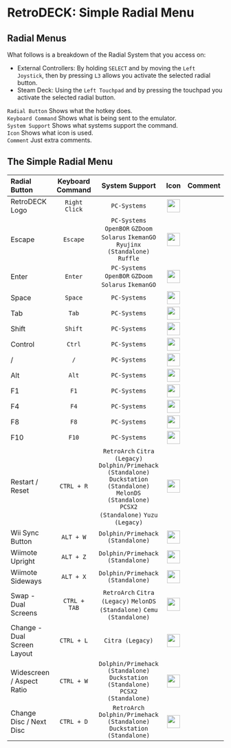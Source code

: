 #  RetroDECK: Simple Radial Menu

## Radial Menus

What follows is a breakdown of the Radial System that you access on:

- External Controllers: By holding `SELECT` and by moving the `Left Joystick`, then by pressing `L3` allows you activate the selected radial button.
- Steam Deck: Using the `Left Touchpad` and by pressing the touchpad you activate the selected radial button.

`Radial Button` Shows what the hotkey does. <br>
`Keyboard Command` Shows what is being sent to the emulator.<br>
`System Support` Shows what systems support the command. <br>
`Icon` Shows what icon is used. <br>
`Comment` Just extra comments. <br>

## The Simple Radial Menu



| Radial Button |	Keyboard Command|  System Support     |    Icon |  Comment  |
| :---                    | :---:               | :---:                 |       :---:          |       :---:          |
| RetroDECK Logo          |   `Right Click`          |   `PC-Systems`  | <img src="../../wiki_icons/binding_icons/RD-icon_circle_2_180x180.png" width="30">  |  |
| Escape          |   `Escape`          |   `PC-Systems` `OpenBOR` `GZDoom`  `Solarus`  `IkemanGO`  `Ryujinx (Standalone)` `Ruffle`   |<img src="../../wiki_icons/binding_icons/RD-ESC.png" width="30">    |  |
| Enter          |   `Enter`          |   `PC-Systems` `OpenBOR` `GZDoom`  `Solarus`  `IkemanGO`   |  <img src="../../wiki_icons/binding_icons/RD-Enter.png" width="30">   | |
| Space          |   `Space`          |   `PC-Systems`  | <img src="../../wiki_icons/binding_icons/RD-space.png" width="30">  | |
| Tab          |   `Tab`          |   `PC-Systems`  | <img src="../../wiki_icons/binding_icons/RD-Tab.png" width="30">  | |
| Shift          |   `Shift`          |   `PC-Systems`  | <img src="../../wiki_icons/binding_icons/RD-shift.png" width="30">  | |
| Control          |   `Ctrl`          |  `PC-Systems`  |  <img src="../../wiki_icons/binding_icons/RD-ctrl.png" width="30">   | |
| /         |   `/`          |  `PC-Systems`  |  <img src="../../wiki_icons/binding_icons/RD-frontslash.png" width="30">   | |
| Alt          |   `Alt`          |  `PC-Systems`  |  <img src="../../wiki_icons/binding_icons/RD-alt.png" width="30">   | |
| F1          |   `F1`          |  `PC-Systems`  |  <img src="../../wiki_icons/binding_icons/RD-F1.png" width="30">   |   |
| F4          |   `F4`          |  `PC-Systems`  |  <img src="../../wiki_icons/binding_icons/RD-F4.png" width="30">   |   |
| F8          |   `F8`          |  `PC-Systems`  |  <img src="../../wiki_icons/binding_icons/RD-F8.png" width="30">   |   |
| F10          |   `F10`          |  `PC-Systems`  |  <img src="../../wiki_icons/binding_icons/RD-F10.png" width="30">   |  |
| Restart / Reset      |   `CTRL + R`          | `RetroArch` `Citra (Legacy)` `Dolphin/Primehack (Standalone)` `Duckstation (Standalone)` `MelonDS (Standalone)` `PCSX2 (Standalone)`  `Yuzu (Legacy)`          |  <img src="../../wiki_icons/binding_icons/RD-system-reboot.png" width="30">        |   |
| Wii Sync Button          |   `ALT + W`          |  `Dolphin/Primehack (Standalone)`  | <img src="../../wiki_icons/binding_icons/RD-notification-network-wireless.png" width="30">    |  |
| Wiimote Upright          |   `ALT + Z`          |  `Dolphin/Primehack (Standalone)`  | <img src="../../wiki_icons/binding_icons/RD-wiimote-up.png" width="30">    |  |
| Wiimote Sideways          |   `ALT + X`          |  `Dolphin/Primehack (Standalone)`  | <img src="../../wiki_icons/binding_icons/RD-wiimote-side.png" width="30">    |  |
| Swap - Dual Screens          |   `CTRL + TAB`          |  `RetroArch` `Citra (Legacy)` `MelonDS (Standalone)` `Cemu (Standalone)`| <img src="../../wiki_icons/binding_icons/RD-system-switch-user.png" width="30">    |  |
| Change - Dual Screen Layout          |   `CTRL + L`          |  `Citra (Legacy)` | <img src="../../wiki_icons/binding_icons/RD-preferences-system-windows-actions.png" width="30">    |  |
| Widescreen / Aspect Ratio        |   `CTRL + W`          |  `Dolphin/Primehack (Standalone)` `Duckstation (Standalone)` `PCSX2 (Standalone)`	 | <img src="../../wiki_icons/binding_icons/RD-preferences-desktop-display.png" width="30">    |  |
| Change Disc / Next Disc        |   `CTRL + D`          |  `RetroArch` `Dolphin/Primehack (Standalone)` `Duckstation (Standalone)`| <img src="../../wiki_icons/binding_icons/RD-application-x-iso.png" width="30">    |   |
